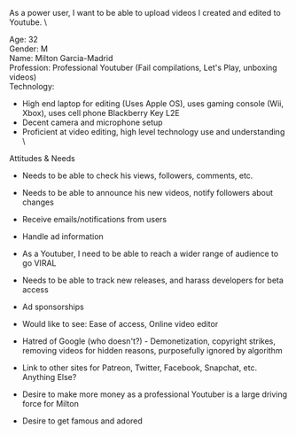 As a power user, I want to be able to upload videos I created and edited to Youtube. \

Age: 32 \
Gender: M \
Name: Milton Garcia-Madrid \
Profession: Professional Youtuber (Fail compilations, Let's Play, unboxing videos) \
Technology: 
-	High end laptop for editing (Uses Apple OS), uses gaming console (Wii, Xbox), uses cell phone Blackberry Key L2E
-	Decent camera and microphone setup
-	Proficient at video editing, high level technology use and understanding \


Attitudes & Needs
-	Needs to be able to check his views, followers, comments, etc.
-	Needs to be able to announce his new videos, notify followers about changes
-	Receive emails/notifications from users
-	Handle ad information

-	As a Youtuber, I need to be able to reach a wider range of audience to go VIRAL
-	Needs to be able to track new releases, and harass developers for beta access
-	Ad sponsorships
-	Would like to see: Ease of access, Online video editor
-	Hatred of Google (who doesn't?)  - Demonetization, copyright strikes, removing videos for hidden reasons, purposefully ignored by algorithm
-	Link to other sites for Patreon, Twitter, Facebook, Snapchat, etc.
Anything Else?
-	Desire to make more money as a professional Youtuber is a large driving force for Milton
-	Desire to get famous and adored